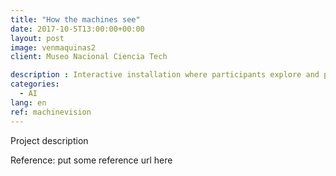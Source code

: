 ```yaml
---
title: "How the machines see"
date: 2017-10-5T13:00:00+00:00
layout: post
image: venmaquinas2
client: Museo Nacional Ciencia Tech

description : Interactive installation where participants explore and play computer vision algorithms. 
categories:
  - AI
lang: en
ref: machinevision
---
```


Project description

<p class="reference">Reference: put some reference url here</p>
